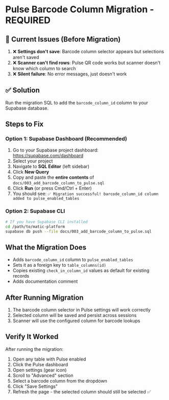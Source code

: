 # Pulse Barcode Column Migration - REQUIRED

## 🚨 Current Issues (Before Migration)
1. ❌ **Settings don't save**: Barcode column selector appears but selections aren't saved
2. ❌ **Scanner can't find rows**: Pulse QR code works but scanner doesn't know which column to search
3. ❌ **Silent failure**: No error messages, just doesn't work

## ✅ Solution
Run the migration SQL to add the `barcode_column_id` column to your Supabase database.

## Steps to Fix

### Option 1: Supabase Dashboard (Recommended)
1. Go to your Supabase project dashboard: https://supabase.com/dashboard
2. Select your project
3. Navigate to **SQL Editor** (left sidebar)
4. Click **New Query**
5. Copy and paste the **entire contents** of `docs/003_add_barcode_column_to_pulse.sql`
6. Click **Run** (or press Cmd/Ctrl + Enter)
7. You should see: `✅ Migration successful! barcode_column_id column added to pulse_enabled_tables`

### Option 2: Supabase CLI
```bash
# If you have Supabase CLI installed
cd /path/to/matic-platform
supabase db push --file docs/003_add_barcode_column_to_pulse.sql
```

## What the Migration Does
- Adds `barcode_column_id` column to `pulse_enabled_tables`
- Sets it as a foreign key to `table_columns(id)`
- Copies existing `check_in_column_id` values as default for existing records
- Adds documentation comment

## After Running Migration
1. The barcode column selector in Pulse settings will work correctly
2. Selected column will be saved and persist across sessions
3. Scanner will use the configured column for barcode lookups

## Verify It Worked
After running the migration:
1. Open any table with Pulse enabled
2. Click the Pulse dashboard
3. Open settings (gear icon)
4. Scroll to "Advanced" section
5. Select a barcode column from the dropdown
6. Click "Save Settings"
7. Refresh the page - the selected column should still be selected ✅
